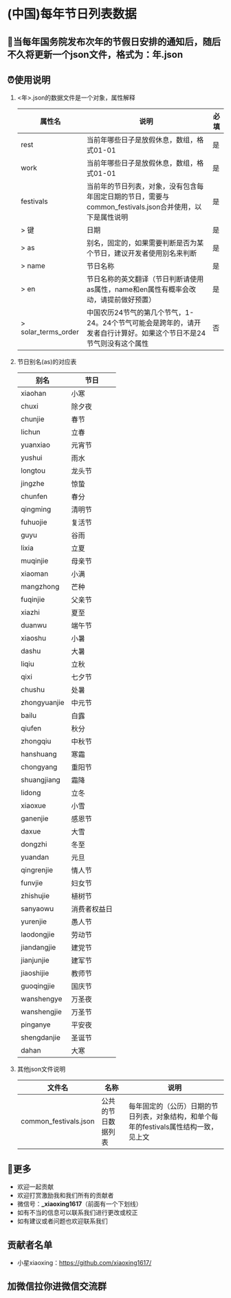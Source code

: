 # (中国)每年节日列表数据

## :envelope_with_arrow:当每年国务院发布次年的节假日安排的通知后，随后不久将更新一个json文件，格式为：年.json

## :alarm_clock:使用说明

1. <年>.json的数据文件是一个对象，属性解释

   | 属性名              | 说明                                                         | 必填 |
   | ------------------- | ------------------------------------------------------------ | ---- |
   | rest                | 当前年哪些日子是放假休息，数组，格式01-01                    | 是   |
   | work                | 当前年哪些日子是放假休息，数组，格式01-01                    | 是   |
   | festivals           | 当前年的节日列表，对象，没有包含每年固定日期的节日，需要与common_festivals.json合并使用，以下是属性说明 | 是   |
   | > 键                | 日期                                                         | 是   |
   | > as                | 别名，固定的，如果需要判断是否为某个节日，建议开发者使用别名来判断 | 是   |
   | > name              | 节日名称                                                     | 是   |
   | > en                | 节日名称的英文翻译（节日判断请使用as属性，name和en属性有概率会改动，请提前做好预置） | 是   |
   | > solar_terms_order | 中国农历24节气的第几个节气，1-24。24个节气可能会是跨年的，请开发者自行计算好。如果这个节日不是24节气则没有这个属性 | 否   |

2. 节日别名(as)的对应表

   | 别名         | 节日         |
   | ------------ | ------------ |
   | xiaohan      | 小寒         |
   | chuxi        | 除夕夜       |
   | chunjie      | 春节         |
   | lichun       | 立春         |
   | yuanxiao     | 元宵节       |
   | yushui       | 雨水         |
   | longtou      | 龙头节       |
   | jingzhe      | 惊蛰         |
   | chunfen      | 春分         |
   | qingming     | 清明节       |
   | fuhuojie     | 复活节       |
   | guyu         | 谷雨         |
   | lixia        | 立夏         |
   | muqinjie     | 母亲节       |
   | xiaoman      | 小满         |
   | mangzhong    | 芒种         |
   | fuqinjie     | 父亲节       |
   | xiazhi       | 夏至         |
   | duanwu       | 端午节       |
   | xiaoshu      | 小暑         |
   | dashu        | 大暑         |
   | liqiu        | 立秋         |
   | qixi         | 七夕节       |
   | chushu       | 处暑         |
   | zhongyuanjie | 中元节       |
   | bailu        | 白露         |
   | qiufen       | 秋分         |
   | zhongqiu     | 中秋节       |
   | hanshuang    | 寒霜         |
   | chongyang    | 重阳节       |
   | shuangjiang  | 霜降         |
   | lidong       | 立冬         |
   | xiaoxue      | 小雪         |
   | ganenjie     | 感恩节       |
   | daxue        | 大雪         |
   | dongzhi      | 冬至         |
   | yuandan      | 元旦         |
   | qingrenjie   | 情人节       |
   | funvjie      | 妇女节       |
   | zhishujie    | 植树节       |
   | sanyaowu     | 消费者权益日 |
   | yurenjie     | 愚人节       |
   | laodongjie   | 劳动节       |
   | jiandangjie  | 建党节       |
   | jianjunjie   | 建军节       |
   | jiaoshijie   | 教师节       |
   | guoqingjie   | 国庆节       |
   | wanshengye   | 万圣夜       |
   | wanshengjie  | 万圣节       |
   | pinganye     | 平安夜       |
   | shengdanjie  | 圣诞节       |
   | dahan        | 大寒         |

3. 其他json文件说明

   | 文件名                | 名称               | 说明                                                         |
   | --------------------- | ------------------ | ------------------------------------------------------------ |
   | common_festivals.json | 公共的节日数据列表 | 每年固定的（公历）日期的节日列表，对象结构，和单个每年的festivals属性结构一致，见上文 |

## :hammer:更多

- 欢迎一起贡献
- 欢迎打赏激励我和我们所有的贡献者
- 微信号：**_xiaoxing1617**（前面有一个下划线）
- 如有不当的信息可以联系我们进行更改或校正
- 如有建议或者问题也欢迎联系我们

## 贡献者名单

- 小星xiaoxing：https://github.com/xiaoxing1617/

## 加微信拉你进微信交流群